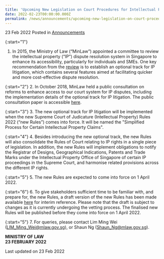 ```yaml
---
title: 'Upcoming New Legislation on Court Procedures for Intellectual Property Disputes'
date: 2022-02-23T00:00:00.000Z
permalink: /news/announcements/upcoming-new-legislation-on-court-procedures-for-intellectual-property-disputes/
---
```


23 Feb 2022 Posted in [Announcements](/news/announcements)

{:start="1"}
1. In 2015, the Ministry of Law (“MinLaw”) appointed a committee to review the intellectual property (“IP”) dispute resolution system in Singapore to enhance its accessibility, particularly for individuals and SMEs. One key recommendation from the [review](/files/annex_b_ipdr_final_report.pdf) is to establish an optional track for IP litigation, which contains several features aimed at facilitating quicker and more cost-effective dispute resolution.

{:start="2"}
2. In October 2018, MinLaw held a public consultation on reforms to enhance access to our court system for IP disputes, including the implementation details of the optional track for IP litigation. The public consultation paper is accessible [here](/files/annex_a_ipdr_public_consultation_paper.pdf). 

{:start="3"}
3. The new optional track for IP litigation will be implemented when the new Supreme Court of Judicature (Intellectual Property) Rules 2022 (“new Rules”) comes into force. It will be named the "Simplified Process for Certain Intellectual Property Claims". 

{:start="4"}
4. Besides introducing the new optional track, the new Rules will also consolidate the Rules of Court relating to IP rights in a single piece of legislation. In addition, the new Rules will implement obligations to notify the Registrar of Designs, Geographical Indications, Patents and Trade Marks under the Intellectual Property Office of Singapore of certain IP proceedings in the Supreme Court, and harmonise related provisions across the different IP rights.

{:start="5"}
5. The new Rules are expected to come into force on 1 April 2022.

{:start="6"}
6. To give stakeholders sufficient time to be familiar with, and prepare for, the new Rules, a draft version of the new Rules has been made available [here](/files/SCJ(IP)_Rules_2022-ExposureDraft.pdf) for interim reference. Please note that the draft is subject to changes as it is currently undergoing the vetting process. The finalised new Rules will be published before they come into force on 1 April 2022.

{:start="5"}
7. For queries, please contact Lim Ming Wei (LIM_Ming_Wei@mlaw.gov.sg), or Shaun Ng (Shaun_Ng@mlaw.gov.sg).


**MINISTRY OF LAW**
<br>**23 FEBRUARY 2022**

<p class="right-side-updated">Last updated on 23 Feb 2022</p>
